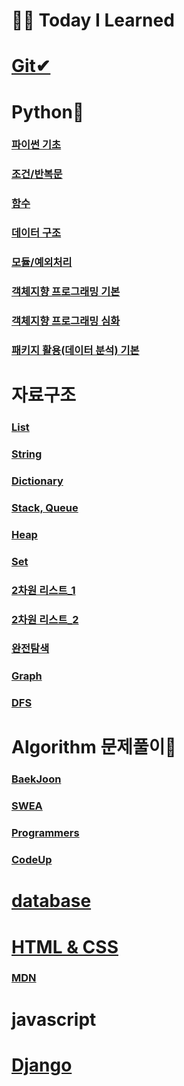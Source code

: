 # 👨‍💻 Today I Learned



# [Git✔](./Git)

# Python💢

### [파이썬 기초](./python/python_1)

### [조건/반복문](./python/python_2)

### [함수](./python/python_3)

### [데이터 구조](./python/python_4)

### [모듈/예외처리](./python/python_5)

### [객체지향 프로그래밍 기본](./python/python_6)

### [객체지향 프로그래밍 심화](./python/python_7)

### [패키지 활용(데이터 분석) 기본](./python/python_8)


# 자료구조

### [List](./python/list)

### [String](./python/string)

### [Dictionary](./python/dict)

### [Stack, Queue](./python/Stack)

### [Heap](./python/Heap)

### [Set](./python/Set)

### [2차원 리스트_1](./python/2차원리스트_1)

### [2차원 리스트_2](./python/2차원리스트_2)

### [완전탐색](./python/완전탐색)

### [Graph](./python/Graph)

### [DFS](./python/DFS)

# Algorithm 문제풀이🤮

### [BaekJoon](./Judge/Baekjoon)

### [SWEA](./Judge/SWEA)

### [Programmers](./Judge/programmers)

### [CodeUp](./Judge/codeup)

# [database](./database/)

# [HTML & CSS](./html&css)

### [MDN](./html&css/MDN)

# javascript


# [Django](./django)

